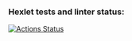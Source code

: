 ### Hexlet tests and linter status:
[![Actions Status](https://github.com/Kristofer-can/layout-designer-project-58/actions/workflows/hexlet-check.yml/badge.svg)](https://github.com/Kristofer-can/layout-designer-project-58/actions)